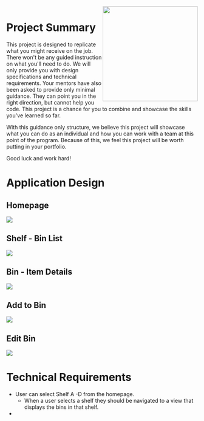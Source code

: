 <img src="https://devmounta.in/img/logowhiteblue.png" width="250" align="right">

# Project Summary

This project is designed to replicate what you might receive on the job. There won't be any guided instruction on what you'll need to do. We will only provide you with design specifications and technical requirements. Your mentors have also been asked to provide only minimal guidance. They can point you in the right direction, but cannot help you code. This project is a chance for you to combine and showcase the skills you've learned so far.

With this guidance only structure, we believe this project will showcase what you can do as an individual and how you can work with a team at this point of the program. Because of this, we feel this project will be worth putting in your portfolio.

Good luck and work hard!

# Application Design

## Homepage

<img src="https://github.com/DevMountain/simulation-1/blob/master/assets/views/home.png" />

## Shelf - Bin List

<img src="https://github.com/DevMountain/simulation-1/blob/master/assets/views/shelf.png" />

## Bin - Item Details

<img src="https://github.com/DevMountain/simulation-1/blob/master/assets/views/bin.png" />

## Add to Bin

<img src="https://github.com/DevMountain/simulation-1/blob/master/assets/views/create.png" />

## Edit Bin

<img src="https://github.com/DevMountain/simulation-1/blob/master/assets/views/edit.png" />

# Technical Requirements

* User can select Shelf A -D from the homepage.
  * When a user selects a shelf they should be navigated to a view that displays the bins in that shelf.
* 